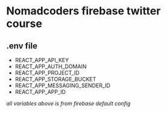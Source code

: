 # Nomadcoders firebase twitter course

## .env file

- REACT_APP_API_KEY
- REACT_APP_AUTH_DOMAIN
- REACT_APP_PROJECT_ID
- REACT_APP_STORAGE_BUCKET
- REACT_APP_MESSAGING_SENDER_ID
- REACT_APP_APP_ID

_all variables above is from firebase default config_
